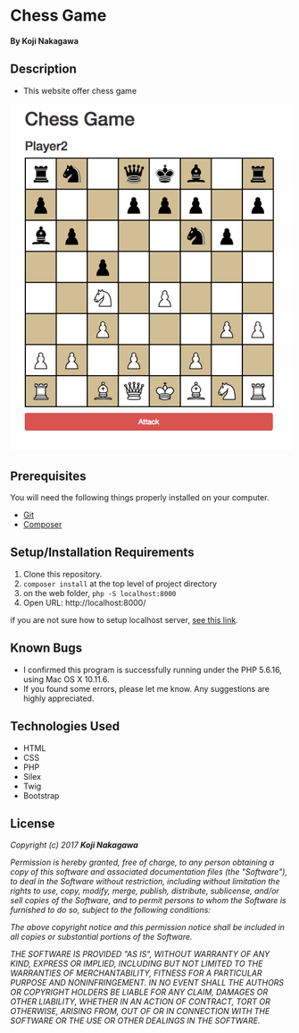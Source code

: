 # Chess Game

#### By Koji Nakagawa

## Description
* This website offer chess game

![](/web/img/sampleimage.png)


## Prerequisites
You will need the following things properly installed on your computer.

* [Git](https://git-scm.com/)
* [Composer](https://getcomposer.org/)

## Setup/Installation Requirements
1. Clone this repository.
2. `composer install` at the top level of project directory
3. on the web folder, `php -S localhost:8000`
4. Open URL: http://localhost:8000/

if you are not sure how to setup localhost server, [see this link](https://www.learnhowtoprogram.com/php/php-basics/meet-the-server).

## Known Bugs
* I confirmed this program is successfully running under the PHP 5.6.16, using Mac OS X 10.11.6.
* If you found some errors, please let me know. Any suggestions are highly appreciated.

## Technologies Used
* HTML
* CSS
* PHP
* Silex
* Twig
* Bootstrap

## License

_Copyright (c) 2017 **Koji Nakagawa**_

_Permission is hereby granted, free of charge, to any person obtaining a copy
of this software and associated documentation files (the "Software"), to deal
in the Software without restriction, including without limitation the rights
to use, copy, modify, merge, publish, distribute, sublicense, and/or sell
copies of the Software, and to permit persons to whom the Software is
furnished to do so, subject to the following conditions:_

_The above copyright notice and this permission notice shall be included in all
copies or substantial portions of the Software._

_THE SOFTWARE IS PROVIDED "AS IS", WITHOUT WARRANTY OF ANY KIND, EXPRESS OR
IMPLIED, INCLUDING BUT NOT LIMITED TO THE WARRANTIES OF MERCHANTABILITY,
FITNESS FOR A PARTICULAR PURPOSE AND NONINFRINGEMENT. IN NO EVENT SHALL THE
AUTHORS OR COPYRIGHT HOLDERS BE LIABLE FOR ANY CLAIM, DAMAGES OR OTHER
LIABILITY, WHETHER IN AN ACTION OF CONTRACT, TORT OR OTHERWISE, ARISING FROM,
OUT OF OR IN CONNECTION WITH THE SOFTWARE OR THE USE OR OTHER DEALINGS IN THE
SOFTWARE._

